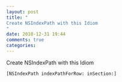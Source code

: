 ```yaml
---
layout: post
title: "
Create NSIndexPath with this Idiom
"
date: 2010-12-31 19:44
comments: true
categories: 
---
```


Create NSIndexPath with this Idiom


```[NSIndexPath indexPathForRow: inSection:]```

